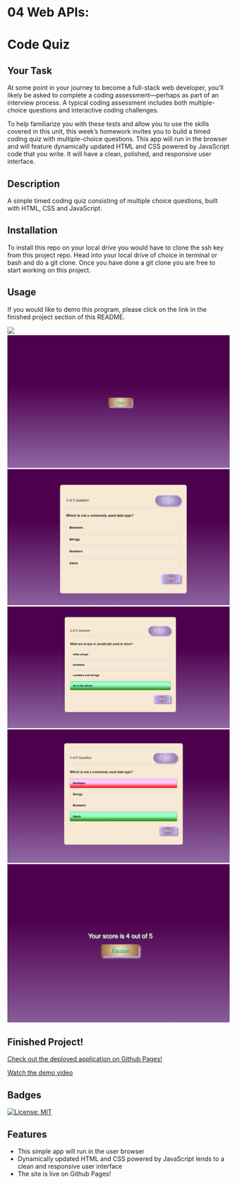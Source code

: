 # 04 Web APIs: 
# Code Quiz

## Your Task
At some point in your journey to become a full-stack web developer, you’ll likely be asked to complete a coding assessment&mdash;perhaps as part of an interview process. A typical coding assessment includes both multiple-choice questions and interactive coding challenges. 

To help familiarize you with these tests and allow you to use the skills covered in this unit, this week’s homework invites you to build a timed coding quiz with multiple-choice questions. This app will run in the browser and will feature dynamically updated HTML and CSS powered by JavaScript code that you write. It will have a clean, polished, and responsive user interface. 

## Description
A simple timed coding quiz consisting of multiple choice questions, built with HTML, CSS and JavaScript.

## Installation
To install this repo on your local drive you would have to clone the ssh key from this project repo. Head into your local drive of choice in terminal or
 bash and do a git clone. Once you have done a git clone you are free to start working on this project. 

 ## Usage
If you would like to demo this program, please click on the link in the finished project section of this README.

<img src="assets\images\demo.gif">

<img src="assets\images\Screenshot1.png">
<img src="assets\images\Screenshot2.png">
<img src="assets\images\Screenshot3.png">
<img src="assets\images\Screenshot4.png">
<img src="assets\images\Screenshot5.png">

## Finished Project!
[Check out the deployed application on Github Pages!](https://tfletch3018.github.io/NewCodeQuiz/)

[Watch the demo video](https://drive.google.com/file/d/1_uMt1Xb7gX8pU_n1qQ9_qx_ZKljYXPnD/view?usp=sharing)

## Badges
[![License: MIT](https://img.shields.io/badge/License-MIT-yellow.svg)](https://opensource.org/licenses/MIT)

## Features
* This simple app will run in the user browser
* Dynamically updated HTML and CSS powered by JavaScript lends to a clean and responsive user interface
* The site is live on Github Pages!
